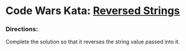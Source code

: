 # Code Wars Kata: [Reversed Strings](https://www.codewars.com/kata/reversed-strings)

### Directions:
Complete the solution so that it reverses the string value passed into it.


